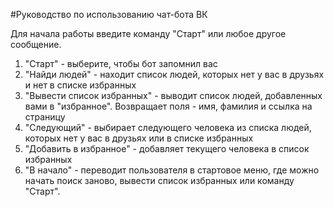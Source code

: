 #Руководство по использованию чат-бота ВК

Для начала работы введите команду "Старт" или любое другое сообщение.

1. "Старт" - выберите, чтобы бот запомнил вас
2. "Найди людей" - находит список людей, которых нет у вас в друзьях и нет в списке избранных
3. "Вывести список избранных" - выводит список людей, добавленных вами в "избранное". Возвращает поля - имя, фамилия и ссылка на страницу
4. "Следующий" - выбирает следующего человека из списка людей, которых нет у вас в друзьях или в списке избранных
5. "Добавить в избранное" - добавляет текущего человека в список избранных
6. "В начало" - переводит пользователя в стартовое меню, где можно начать поиск заново, вывести список избранных или команду "Старт".
